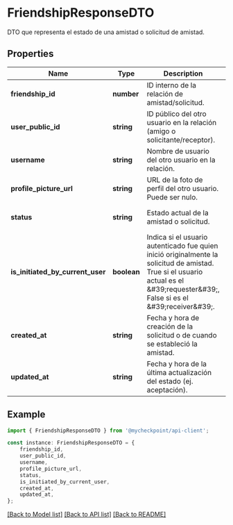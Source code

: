 # FriendshipResponseDTO

DTO que representa el estado de una amistad o solicitud de amistad.

## Properties

Name | Type | Description | Notes
------------ | ------------- | ------------- | -------------
**friendship_id** | **number** | ID interno de la relación de amistad/solicitud. | [optional] [default to undefined]
**user_public_id** | **string** | ID público del otro usuario en la relación (amigo o solicitante/receptor). | [optional] [default to undefined]
**username** | **string** | Nombre de usuario del otro usuario en la relación. | [optional] [default to undefined]
**profile_picture_url** | **string** | URL de la foto de perfil del otro usuario. Puede ser nulo. | [optional] [default to undefined]
**status** | **string** | Estado actual de la amistad o solicitud. | [optional] [default to undefined]
**is_initiated_by_current_user** | **boolean** | Indica si el usuario autenticado fue quien inició originalmente la solicitud de amistad. True si el usuario actual es el \&#39;requester\&#39;, False si es el \&#39;receiver\&#39;. | [optional] [default to undefined]
**created_at** | **string** | Fecha y hora de creación de la solicitud o de cuando se estableció la amistad. | [optional] [default to undefined]
**updated_at** | **string** | Fecha y hora de la última actualización del estado (ej. aceptación). | [optional] [default to undefined]

## Example

```typescript
import { FriendshipResponseDTO } from '@mycheckpoint/api-client';

const instance: FriendshipResponseDTO = {
    friendship_id,
    user_public_id,
    username,
    profile_picture_url,
    status,
    is_initiated_by_current_user,
    created_at,
    updated_at,
};
```

[[Back to Model list]](../README.md#documentation-for-models) [[Back to API list]](../README.md#documentation-for-api-endpoints) [[Back to README]](../README.md)
